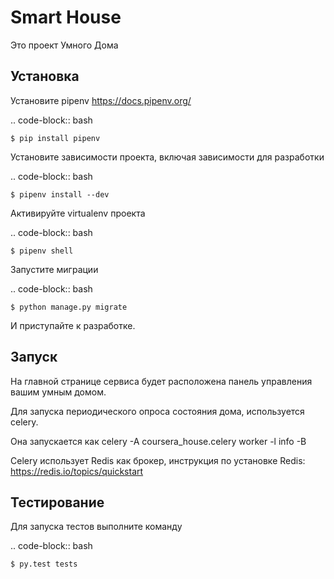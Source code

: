 Smart House
==============

Это проект Умного Дома


Установка
---------

Установите pipenv https://docs.pipenv.org/

.. code-block:: bash

    $ pip install pipenv


Установите зависимости проекта, включая зависимости для разработки

.. code-block:: bash

    $ pipenv install --dev

Активируйте virtualenv проекта

.. code-block:: bash

    $ pipenv shell

Запустите миграции

.. code-block:: bash

    $ python manage.py migrate

И приступайте к разработке.


Запуск
------

На главной странице сервиса будет расположена панель управления вашим умным домом.

Для запуска периодического опроса состояния дома, используется celery.

Она запускается как celery -A coursera_house.celery worker -l info -B

Celery использует Redis как брокер, инструкция по установке Redis: https://redis.io/topics/quickstart


Тестирование
------------


Для запуска тестов выполните команду

.. code-block:: bash

    $ py.test tests
